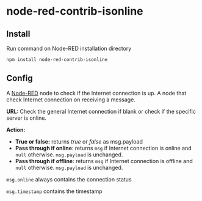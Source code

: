 node-red-contrib-isonline
========================

Install
-------
Run command on Node-RED installation directory

	npm install node-red-contrib-isonline
	
Config
-------

A <a href="http://nodered.org" target="_new">Node-RED</a> node to check if the Internet connection is up. A node that check Internet connection on receiving a message.</p>
    <p><b>URL: </b> Check the general Internet connection if blank or check if the specific server is online.
   <p><b>Action:</b>
   <ul>
       <li><b>True or false:</b> returns <i>true</i> or <i>false</i> as <cod>msg.payload</code></li>
       <li><b>Pass through if online</b>: returns <code>msg</code> if Internet connection is online and
              <code>null</code> otherwise. <code>msg.payload</code> is unchanged.</li>
       <li><b>Pass through if offline</b>: returns <code>msg</code> if Internet connection is offline and
              <code>null</code> otherwise. <code>msg.payload</code> is unchanged.</li>
    </ul>
    <p><code>msg.online</code> always contains the connection status</p>
    <p><code>msg.timestamp</code> contains the timestamp</p>

